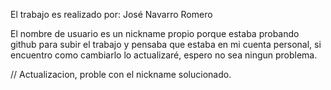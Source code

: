 El trabajo es realizado por: José Navarro Romero

El nombre de usuario es un nickname propio porque estaba probando github para subir el trabajo y pensaba que estaba en mi cuenta personal, si encuentro como cambiarlo lo actualizaré, espero no sea ningun problema.

// Actualizacion, proble con el nickname solucionado.
